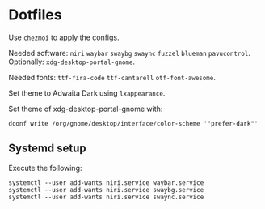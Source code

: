 # Dotfiles

Use `chezmoi` to apply the configs.

Needed software: `niri` `waybar` `swaybg` `swaync` `fuzzel` `blueman` `pavucontrol`.
Optionally: `xdg-desktop-portal-gnome`.

Needed fonts: `ttf-fira-code` `ttf-cantarell` `otf-font-awesome`.

Set theme to Adwaita Dark using `lxappearance`.

Set theme of xdg-desktop-portal-gnome with:
```
dconf write /org/gnome/desktop/interface/color-scheme '"prefer-dark"'
```

## Systemd setup

Execute the following:
```
systemctl --user add-wants niri.service waybar.service
systemctl --user add-wants niri.service swaybg.service
systemctl --user add-wants niri.service swaync.service 
```

